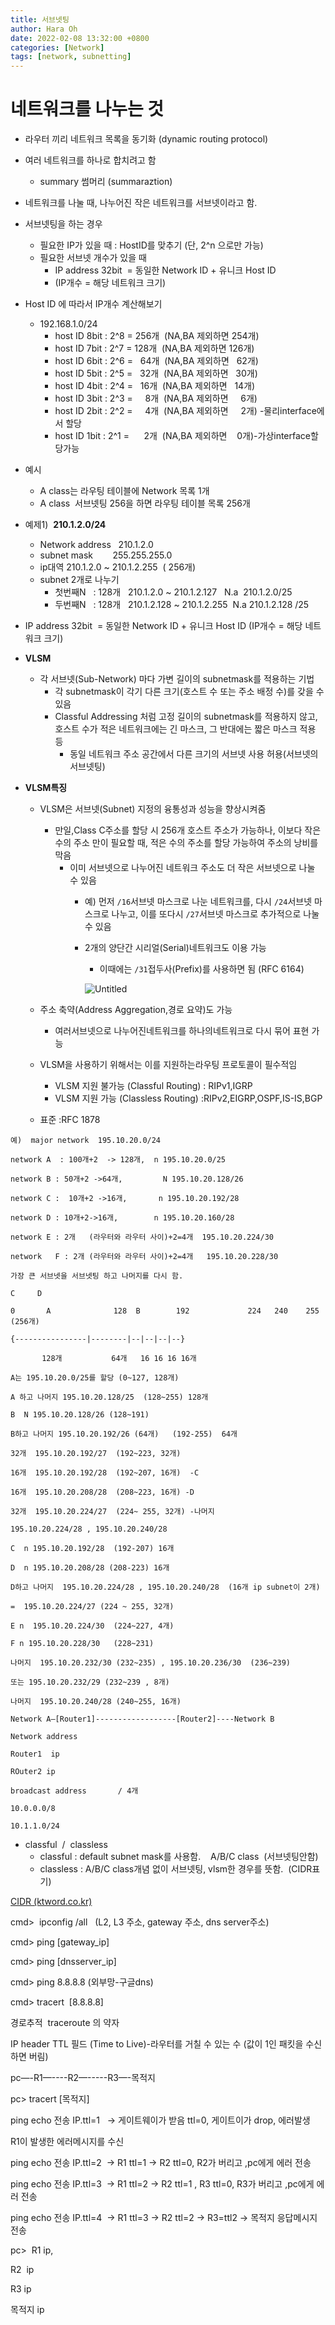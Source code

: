 ```yaml
---
title: 서브넷팅
author: Hara Oh
date: 2022-02-08 13:32:00 +0800
categories: [Network]
tags: [network, subnetting]
---
```

# 네트워크를 나누는 것

- 라우터 끼리 네트워크 목록을 동기화 (dynamic routing protocol)
- 여러 네트워크를 하나로 합치려고 함
    - summary 썸머리 (summaraztion)
- 네트워크를 나눌 때, 나누어진 작은 네트워크를 서브넷이라고 함.
- 서브넷팅을 하는 경우
    - 필요한 IP가 있을 때 : HostID를 맞추기 (단, 2^n 으로만 가능)
    - 필요한 서브넷 개수가 있을 때
        - IP address 32bit  = 동일한 Network ID + 유니크 Host ID
        - (IP개수 = 해당 네트워크 크기)
- Host ID 에 따라서 IP개수 계산해보기
    - 192.168.1.0/24
        - host ID 8bit : 2^8 = 256개  (NA,BA 제외하면 254개)
        - host ID 7bit : 2^7 = 128개  (NA,BA 제외하면 126개)
        - host ID 6bit : 2^6 =   64개  (NA,BA 제외하면   62개)
        - host ID 5bit : 2^5 =   32개  (NA,BA 제외하면   30개)
        - host ID 4bit : 2^4 =   16개  (NA,BA 제외하면   14개)
        - host ID 3bit : 2^3 =     8개  (NA,BA 제외하면     6개)
        - host ID 2bit : 2^2 =     4개  (NA,BA 제외하면     2개) -물리interface에서 할당
        - host ID 1bit : 2^1 =      2개  (NA,BA 제외하면    0개)-가상interface할당가능
- 예시
    - A class는 라우팅 테이블에 Network 목록 1개
    - A class  서브넷팅 256을 하면 라우팅 테이블 목록 256개
- 예제1)  **210.1.2.0/24**
    - Network address   210.1.2.0
    - subnet mask        255.255.255.0
    - ip대역 	210.1.2.0 ~ 210.1.2.255  ( 256개)
    - subnet 2개로 나누기
        - 첫번째N   : 128개   210.1.2.0 ~ 210.1.2.127   N.a  210.1.2.0/25
        - 두번째N   : 128개   210.1.2.128 ~ 210.1.2.255  N.a 210.1.2.128 /25
    
- IP address 32bit  = 동일한 Network ID + 유니크 Host ID (IP개수 = 해당 네트워크 크기)

- **VLSM**
    - 각 서브넷(Sub-Network) 마다 가변 길이의 subnetmask를 적용하는 기법
        - 각 subnetmask이 각기 다른 크기(호스트 수 또는 주소 배정 수)를 갖을 수 있음
        - Classful Addressing 처럼 고정 길이의 subnetmask를 적용하지 않고, 호스트 수가 적은 네트워크에는 긴 마스크, 그 반대에는 짧은 마스크 적용 등
            - 동일 네트워크 주소 공간에서 다른 크기의 서브넷 사용 허용(서브넷의 서브넷팅)
- **VLSM특징**
    - VLSM은 서브넷(Subnet) 지정의 융통성과 성능을 향상시켜줌
        - 만일,Class C주소를 할당 시 256개 호스트 주소가 가능하나, 이보다 작은 수의 주소 만이 필요할 때, 적은 수의 주소를 할당 가능하여 주소의 낭비를 막음
            - 이미 서브넷으로 나누어진 네트워크 주소도 더 작은 서브넷으로 나눌 수 있음
                - 예) 먼저 `/16`서브넷 마스크로 나눈 네트워크를, 다시 `/24`서브넷 마스크로          나누고, 이를 또다시 `/27`서브넷 마스크로 추가적으로 나눌 수 있음
                - 2개의 양단간 시리얼(Serial)네트워크도 이용 가능
                    - 이때에는 `/31`접두사(Prefix)를 사용하면 됨 (RFC 6164)
                    
                    ![Untitled](IP%20Address%20ecb06/Untitled%201.png)
                    
    - 주소 축약(Address Aggregation,경로 요약)도 가능
        - 여러서브넷으로 나누어진네트워크를 하나의네트워크로 다시 묶어 표현 가능
    - VLSM을 사용하기 위해서는 이를 지원하는라우팅 프로토콜이 필수적임
        - VLSM 지원 불가능 (Classful Routing) :  RIPv1,IGRP
        - VLSM 지원 가능 (Classless Routing)  :RIPv2,EIGRP,OSPF,IS-IS,BGP
    - 표준 :RFC 1878

```
예)  major network  195.10.20.0/24

network A  : 100개+2  -> 128개,  n 195.10.20.0/25

network B : 50개+2 ->64개,         N 195.10.20.128/26

network C :  10개+2 ->16개,       n 195.10.20.192/28

network D : 10개+2->16개,        n 195.10.20.160/28

network E : 2개   (라우터와 라우터 사이)+2=4개  195.10.20.224/30

network   F : 2개 (라우터와 라우터 사이)+2=4개   195.10.20.228/30

가장 큰 서브넷을 서브넷팅 하고 나머지를 다시 함.

C     D

0		A		       128	B	     192	         224   240    255  (256개)

{----------------|--------|--|--|--|--}

       128개			  64개	16 16 16 16개

A는 195.10.20.0/25를 할당 (0~127, 128개)

A 하고 나머지 195.10.20.128/25  (128~255) 128개

B  N 195.10.20.128/26 (128~191)

B하고 나머지 195.10.20.192/26 (64개)   (192-255)  64개

32개  195.10.20.192/27  (192~223, 32개)

16개  195.10.20.192/28  (192~207, 16개)  -C

16개  195.10.20.208/28  (208~223, 16개) -D

32개  195.10.20.224/27  (224~ 255, 32개) -나머지

195.10.20.224/28 , 195.10.20.240/28

C  n 195.10.20.192/28  (192-207) 16개

D  n 195.10.20.208/28 (208-223) 16개

D하고 나머지  195.10.20.224/28 , 195.10.20.240/28  (16개 ip subnet이 2개)

=  195.10.20.224/27 (224 ~ 255, 32개)

E n  195.10.20.224/30  (224~227, 4개)

F n 195.10.20.228/30   (228~231)

나머지  195.10.20.232/30 (232~235) , 195.10.20.236/30  (236~239)

또는 195.10.20.232/29 (232~239 , 8개)

나머지  195.10.20.240/28 (240~255, 16개)

Network A—[Router1]------------------[Router2]----Network B

Network address

Router1  ip

ROuter2 ip

broadcast address		/ 4개

10.0.0.0/8

10.1.1.0/24
```

- classful  /  classless
    - classful : default subnet mask를 사용함.    A/B/C class  (서브넷팅안함)
    - classless : A/B/C class개념 없이 서브넷팅, vlsm한 경우를 뜻함.  (CIDR표기)

[CIDR (ktword.co.kr)](http://www.ktword.co.kr/test/view/view.php?nav=2&no=1144&sh=cidr)

cmd>  ipconfig /all   (L2, L3 주소, gateway 주소, dns server주소)

cmd> ping [gateway_ip]

cmd> ping [dnsserver_ip]

cmd> ping 8.8.8.8 (외부망-구글dns)

cmd> tracert  [8.8.8.8]

경로추적  traceroute 의 약자

IP header TTL 필드 (Time to Live)-라우터를 거칠 수 있는 수 (값이 1인 패킷을 수신하면 버림)

pc—-R1—----R2—-----R3—-목적지

pc> tracert [목적지]

ping echo 전송 IP.ttl=1   -> 게이트웨이가 받음 ttl=0, 게이트이가 drop, 에러발생

R1이 발생한 에러메시지를 수신

ping echo 전송 IP.ttl=2  -> R1 ttl=1 -> R2 ttl=0, R2가 버리고 ,pc에게 에러 전송

ping echo 전송 IP.ttl=3  -> R1 ttl=2 -> R2 ttl=1 , R3 ttl=0, R3가 버리고 ,pc에게 에러 전송

ping echo 전송 IP.ttl=4  -> R1 ttl=3 -> R2 ttl=2 -> R3=ttl2 -> 목적지 응답메시지 전송

pc>  R1 ip,

R2  ip

R3 ip

목적지 ip